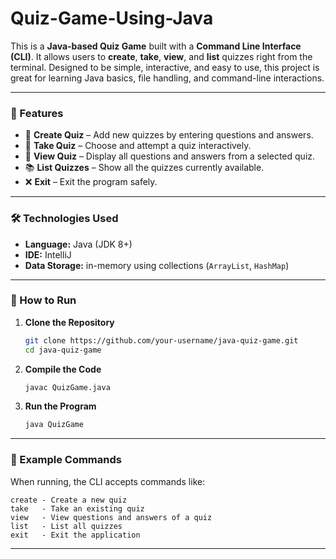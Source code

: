 # Quiz-Game-Using-Java
This is a **Java-based Quiz Game** built with a **Command Line Interface (CLI)**. It allows users to **create**, **take**, **view**, and **list** quizzes right from the terminal. Designed to be simple, interactive, and easy to use, this project is great for learning Java basics, file handling, and command-line interactions.

---

### 📌 Features

* 📝 **Create Quiz** – Add new quizzes by entering questions and answers.
* 🎯 **Take Quiz** – Choose and attempt a quiz interactively.
* 👀 **View Quiz** – Display all questions and answers from a selected quiz.
* 📚 **List Quizzes** – Show all the quizzes currently available.
* ❌ **Exit** – Exit the program safely.

---

### 🛠️ Technologies Used

* **Language:** Java (JDK 8+)
* **IDE:** IntelliJ 
* **Data Storage:** in-memory using collections (`ArrayList`, `HashMap`)

---

### 🚀 How to Run

1. **Clone the Repository**

   ```bash
   git clone https://github.com/your-username/java-quiz-game.git
   cd java-quiz-game
   ```

2. **Compile the Code**

   ```bash
   javac QuizGame.java
   ```

3. **Run the Program**

   ```bash
   java QuizGame
   ```

---

### 🧪 Example Commands

When running, the CLI accepts commands like:

```
create - Create a new quiz
take   - Take an existing quiz
view   - View questions and answers of a quiz
list   - List all quizzes
exit   - Exit the application
```

---


